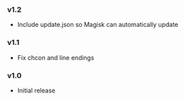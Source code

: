 ### v1.2
- Include update.json so Magisk can automatically update

### v1.1
- Fix chcon and line endings

### v1.0
- Initial release
